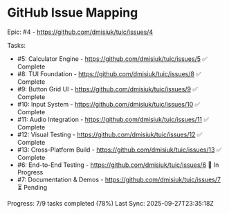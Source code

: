 # GitHub Issue Mapping

Epic: #4 - https://github.com/dmisiuk/tuic/issues/4

Tasks:
- #5: Calculator Engine - https://github.com/dmisiuk/tuic/issues/5 ✅ Complete
- #8: TUI Foundation - https://github.com/dmisiuk/tuic/issues/8 ✅ Complete
- #9: Button Grid UI - https://github.com/dmisiuk/tuic/issues/9 ✅ Complete
- #10: Input System - https://github.com/dmisiuk/tuic/issues/10 ✅ Complete
- #11: Audio Integration - https://github.com/dmisiuk/tuic/issues/11 ✅ Complete
- #12: Visual Testing - https://github.com/dmisiuk/tuic/issues/12 ✅ Complete
- #13: Cross-Platform Build - https://github.com/dmisiuk/tuic/issues/13 ✅ Complete
- #6: End-to-End Testing - https://github.com/dmisiuk/tuic/issues/6 🔄 In Progress
- #7: Documentation & Demos - https://github.com/dmisiuk/tuic/issues/7 ⏳ Pending

Progress: 7/9 tasks completed (78%)
Last Sync: 2025-09-27T23:35:18Z